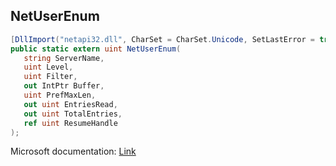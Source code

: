 ## NetUserEnum

```csharp
[DllImport("netapi32.dll", CharSet = CharSet.Unicode, SetLastError = true)]
public static extern uint NetUserEnum(
   string ServerName,
   uint Level,
   uint Filter,
   out IntPtr Buffer,
   uint PrefMaxLen,
   out uint EntriesRead,
   out uint TotalEntries,
   ref uint ResumeHandle
);
```

Microsoft documentation: [Link](https://docs.microsoft.com/en-us/windows/win32/api/lmaccess/nf-lmaccess-netuserenum)
